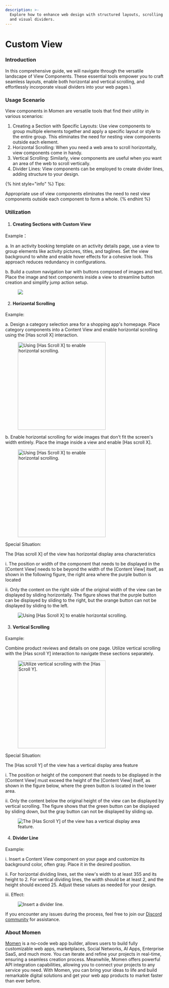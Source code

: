 ```yaml
---
description: >-
  Explore how to enhance web design with structured layouts, scrolling options,
  and visual dividers.
---
```


# Custom View

### Introduction

In this comprehensive guide, we will navigate through the versatile landscape of View Components. These essential tools empower you to craft seamless layouts, enable both horizontal and vertical scrolling, and effortlessly incorporate visual dividers into your web pages.\


### Usage Scenario

View components in Momen are versatile tools that find their utility in various scenarios:

1. Creating a Section with Specific Layouts: Use view components to group multiple elements together and apply a specific layout or style to the entire group. This eliminates the need for nesting view components outside each element.
2. Horizontal Scrolling: When you need a web area to scroll horizontally, view components come in handy.
3. Vertical Scrolling: Similarly, view components are useful when you want an area of the web to scroll vertically.
4. Divider Lines: View components can be employed to create divider lines, adding structure to your design.

{% hint style="info" %}
Tips:

Appropriate use of view components eliminates the need to nest view components outside each component to form a whole.
{% endhint %}

### Utilization

1. #### Creating Sections with Custom View

Example：

a.  In an activity booking template on an activity details page, use a view to group elements like activity pictures, titles, and taglines. Set the view background to white and enable hover effects for a cohesive look. This approach reduces redundancy in configurations.

b.  Build a custom navigation bar with buttons composed of images and text. Place the image and text components inside a view to streamline button creation and simplify jump action setup.

<figure><img src="../../../.gitbook/assets/customeviews/views.gif"><figcaption></figcaption></figure>

2. #### Horizontal Scrolling

Example:

a.  Design a category selection area for a shopping app's homepage. Place category components into a Content View and enable horizontal scrolling using the \[Has scroll X] interaction.

<figure><img src="../../../.gitbook/assets/2 (3).gif" alt="Using [Has Scroll X] to enable horizontal scrolling." width="279"><figcaption></figcaption></figure>

b.  Enable horizontal scrolling for wide images that don't fit the screen's width entirely. Place the image inside a view and enable \[Has scroll X].

<figure><img src="../../../.gitbook/assets/3 (3).gif" alt="Using [Has Scroll X] to enable horizontal scrolling." width="279"><figcaption></figcaption></figure>

Special Situation:&#x20;

The \[Has scroll X] of the view has horizontal display area characteristics&#x20;

i. The position or width of the component that needs to be displayed in the \[Content View] needs to be beyond the width of the \[Content View] itself, as shown in the following figure, the right area where the purple button is located&#x20;

ii. Only the content on the right side of the original width of the view can be displayed by sliding horizontally. The figure shows that the purple button can be displayed by sliding to the right, but the orange button can not be displayed by sliding to the left.

<figure><img src="../../../.gitbook/assets/4 (30).png" alt="Using [Has Scroll X] to enable horizontal scrolling."><figcaption></figcaption></figure>

3. #### Vertical Scrolling

Example: &#x20;

Combine product reviews and details on one page. Utilize vertical scrolling with the \[Has scroll Y] interaction to navigate these sections separately.

<figure><img src="../../../.gitbook/assets/5.gif" alt="Utilize vertical scrolling with the [Has Scroll Y]." width="279"><figcaption></figcaption></figure>

Special Situation:&#x20;

The \[Has scroll Y] of the view has a vertical display area feature&#x20;

i. The position or height of the component that needs to be displayed in the \[Content View] must exceed the height of the \[Content View] itself, as shown in the figure below, where the green button is located in the lower area.&#x20;

ii. Only the content below the original height of the view can be displayed by vertical scrolling. The figure shows that the green button can be displayed by sliding down, but the gray button can not be displayed by sliding up.

<figure><img src="../../../.gitbook/assets/6 (23).png" alt="The [Has Scroll Y] of the view has a vertical display area feature."><figcaption></figcaption></figure>

4. #### Divider Line

Example: &#x20;

i. Insert a Content View component on your page and customize its background color, often gray. Place it in the desired position. &#x20;

ⅱ. For horizontal dividing lines, set the view's width to at least 355 and its height to 2. For vertical dividing lines, the width should be at least 2, and the height should exceed 25. Adjust these values as needed for your design.  &#x20;

ⅲ. Effect:

<figure><img src="../../../.gitbook/assets/7 (17).png" alt="Insert a divider line."><figcaption></figcaption></figure>

If you encounter any issues during the process, feel free to join our [Discord community](https://discord.com/invite/UCyhySSXfz) for assistance.

### About Momen

[Momen](https://momen.app/?channel=blog-about) is a no-code web app builder, allows users to build fully customizable web apps, marketplaces, Social Networks, AI Apps, Enterprise SaaS, and much more. You can iterate and refine your projects in real-time, ensuring a seamless creation process. Meanwhile, Momen offers powerful API integration capabilities, allowing you to connect your projects to any service you need. With Momen, you can bring your ideas to life and build remarkable digital solutions and get your web app products to market faster than ever before.
